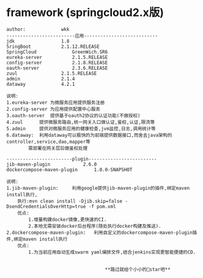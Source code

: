 # framework (springcloud2.x版)

	author: 			wkk
	-------------------------应用---------------------------
	jdk 				1.8
	SringBoot 			2.1.12.RELEASE
	SpringCloud 			GreenWich.SR6
	eureka-server			2.1.5.RELEASE
	config-server			2.1.8.RELEASE
	oauth-server			2.3.6.RELEASE
	zuul				2.1.5.RELEASE
	admin				2.1.4
	dataway				4.2.1
	
	说明:
	1.eureka-server	为微服务应用提供服务注册
	2.config-server	为应用提供配置中心服务
	3.oauth-server	提供基于oauth2协议的认证功能(不做授权)
	4.zuul		提供微服务路由,统一网关入口做认证,鉴权,认证,限流等
	5.admin		提供对微服务应用的健康检查,jvm监控,日志,调用统计等
	6.dataway:	利用dataway可以极快的为前端提供数据接口,而舍去java架构的controller,service,dao,mapper等
			需部署在网关层后做鉴权处理
	
	------------------------plugin-------------------------
	jib-maven-plugin 			2.6.0
	dockercompose-maven-plugin 		1.0.0-SNAPSHOT
	
	说明:
	1.jib-maven-plugin:		利用google提供jib-maven-plugin的插件,绑定maven install执行,
		执行:mvn clean install -Djib.skip=false -DsendCredentialsOverHttp=true -f pom.xml
		优点:
			1.增量构建docker镜像,更快速的CI.
			2.本地无需安装docker后台程序(随处执行docker构建及推送).
	2.dockercompose-maven-plugin:	利用自定义的dockercompose-maven-plugin插件,绑定maven install执行
		优点:
			1.为当前应用自动生成swarm yaml编排文件,结合jenkins实现更智能便捷的CD.


										**路过就给个小小的🌟star吧**
